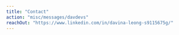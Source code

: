 ```yaml
---
title: "Contact"
action: "misc/messages/davdevs"
reachOut: "https://www.linkedin.com/in/davina-leong-s9115675g/"
---
```

